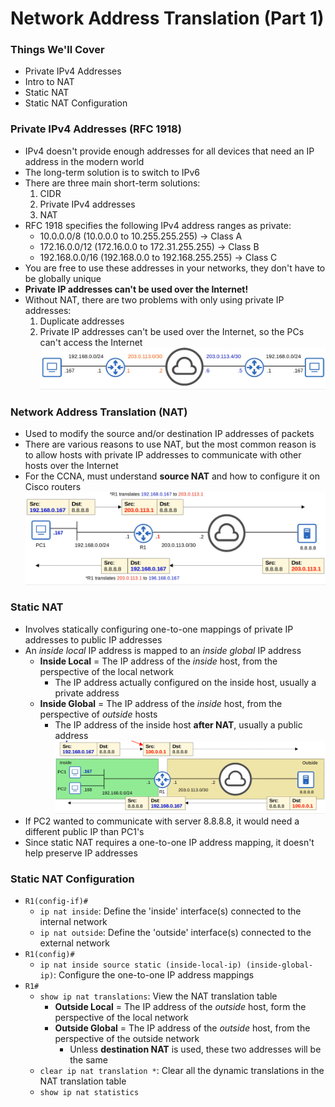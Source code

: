 # Network Address Translation (Part 1)
### Things We'll Cover
- Private IPv4 Addresses
- Intro to NAT
- Static NAT
- Static NAT Configuration
### Private IPv4 Addresses (RFC 1918)
-  IPv4 doesn't provide enough addresses for all devices that need an IP address in the modern world
- The long-term solution is to switch to IPv6
- There are three main short-term solutions:
	1. CIDR
	2. Private IPv4 addresses
	3. NAT
- RFC 1918 specifies the following IPv4 address ranges as private:
	- 10.0.0.0/8 (10.0.0.0 to 10.255.255.255) -> Class A
	- 172.16.0.0/12 (172.16.0.0 to 172.31.255.255) -> Class B
	- 192.168.0.0/16 (192.168.0.0 to 192.168.255.255) -> Class C
- You are free to use these addresses in your networks, they don't have to be globally unique
- **Private IP addresses can't be used over the Internet!**
- Without NAT, there are two problems with only using private IP addresses:
	1. Duplicate addresses
	2. Private IP addresses can't be used over the Internet, so the PCs can't access the Internet
![](attachments/40e5722831ff89f1254ffb2219a6e20c.png)
### Network Address Translation (NAT)
- Used to modify the source and/or destination IP addresses of packets
- There are various reasons to use NAT, but the most common reason is to allow hosts with private IP addresses to communicate with other hosts over the Internet
- For the CCNA, must understand **source NAT** and how to configure it on Cisco routers
![](attachments/d87aa9a81557185062066403930d6cfb.png)
### Static NAT
- Involves statically configuring one-to-one mappings of private IP addresses to public IP addresses
- An *inside local* IP address is mapped to an *inside global* IP address
	- **Inside Local** = The IP address of the *inside* host, from the perspective of the local network
		- The IP address actually configured on the inside host, usually a private address
	- **Inside Global** = The IP address of the *inside* host, from the perspective of *outside* hosts
		- The IP address of the inside host **after NAT**, usually a public address
![](attachments/4c07b5f971ae16e29ad11371286e09c7.png)
- If PC2 wanted to communicate with server 8.8.8.8, it would need a different public IP than PC1's
- Since static NAT requires a one-to-one IP address mapping, it doesn't help preserve IP addresses
### Static NAT Configuration
- `R1(config-if)#`
	- `ip nat inside`: Define the 'inside' interface(s) connected to the internal network
	- `ip nat outside`: Define the 'outside' interface(s) connected to the external network
- `R1(config)#`
	- `ip nat inside source static (inside-local-ip) (inside-global-ip)`: Configure the one-to-one IP address mappings
- `R1#`
	- `show ip nat translations`: View the NAT translation table
		- **Outside Local** = The IP address of the *outside* host, form the perspective of the local network
		- **Outside Global** = The IP address of the *outside* host, from the perspective of the outside network
			- Unless **destination NAT** is used, these two addresses will be the same
	- `clear ip nat translation *`: Clear all the dynamic translations in the NAT translation table
	- `show ip nat statistics`